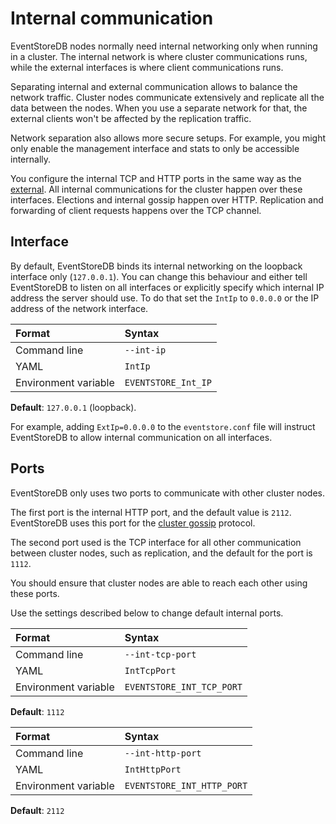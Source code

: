 # Internal communication

EventStoreDB nodes normally need internal networking only when running in a cluster. The internal network is where cluster communications runs, while the external interfaces is where client communications runs.

Separating internal and external communication allows to balance the network traffic. Cluster nodes communicate extensively and replicate all the data between the nodes. When you use a separate network for that, the external clients won't be affected by the replication traffic.

Network separation also allows more secure setups. For example, you might only enable the management interface and stats to only be accessible internally.

You configure the internal TCP and HTTP ports in the same way as the [external](./external.md). All internal communications for the cluster happen over these interfaces. Elections and internal gossip happen over HTTP. Replication and forwarding of client requests happens over the TCP channel.

## Interface

By default, EventStoreDB binds its internal networking on the loopback interface only (`127.0.0.1`). You can change this behaviour and either tell EventStoreDB to listen on all interfaces or explicitly specify which internal IP address the server should use. To do that set the `IntIp` to `0.0.0.0` or the IP address of the network interface.

| Format               | Syntax |
| :------------------- | :----- |
| Command line         | `--int-ip` |
| YAML                 | `IntIp` |
| Environment variable | `EVENTSTORE_Int_IP` |

**Default**: `127.0.0.1` (loopback).

For example, adding `ExtIp=0.0.0.0` to the `eventstore.conf` file will instruct EventStoreDB to allow internal communication on all interfaces.

## Ports

EventStoreDB only uses two ports to communicate with other cluster nodes. 

The first port is the internal HTTP port, and the default value is `2112`. EventStoreDB uses this port for the [cluster gossip](../clustering/gossip.md) protocol.

The second port used is the TCP interface for all other communication between cluster nodes, such as replication, and the default for the port is `1112`.

You should ensure that cluster nodes are able to reach each other using these ports.

Use the settings described below to change default internal ports.

| Format               | Syntax |
| :------------------- | :----- |
| Command line         | `--int-tcp-port` |
| YAML                 | `IntTcpPort` |
| Environment variable | `EVENTSTORE_INT_TCP_PORT` |

**Default**: `1112`

| Format               | Syntax |
| :------------------- | :----- |
| Command line         | `--int-http-port` |
| YAML                 | `IntHttpPort` |
| Environment variable | `EVENTSTORE_INT_HTTP_PORT` |

**Default**: `2112`

